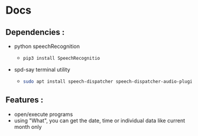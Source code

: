 # Docs
## Dependencies : 
- python speechRecognition
  - ```bash 
    pip3 install SpeechRecognitio
    ```
- spd-say terminal utility
  - ```bash
    sudo apt install speech-dispatcher speech-dispatcher-audio-plugins
    ```
## Features :
- open/execute programs
- using "What", you can get the date, time or individual data like current month only 
